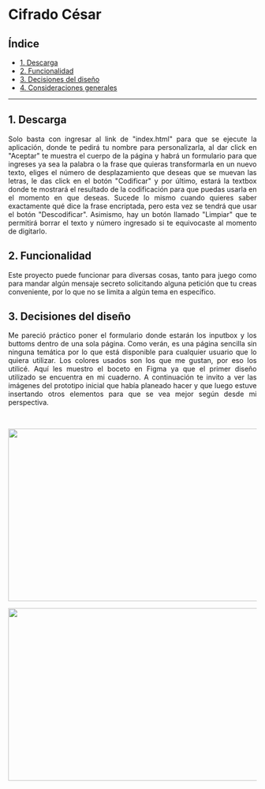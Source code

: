 # Cifrado César

## Índice

* [1. Descarga](#1-descarga)
* [2. Funcionalidad](#2-funcionalidad)
* [3. Decisiones del diseño](#3-decisiones-diseño)
* [4. Consideraciones generales](#4-consideraciones-generales)


***
<div align = "justify">

## 1. Descarga

Solo basta con ingresar al link de "index.html" para que se ejecute la aplicación, donde te pedirá tu nombre para personalizarla, al dar click en "Aceptar" te muestra el cuerpo de la página y habrá un formulario para que ingreses ya sea la palabra o la frase que quieras transformarla en un nuevo texto, eliges el número de desplazamiento que deseas que se muevan las letras, le das click en el botón "Codificar" y por último, estará la textbox donde te mostrará el resultado de la codificación para que puedas usarla en el momento en que deseas. Sucede lo mismo cuando quieres saber exactamente qué dice la frase encriptada, pero esta vez se tendrá que usar el botón "Descodificar".
Asimismo, hay un botón llamado "Limpiar" que te permitirá borrar el texto y número ingresado si te equivocaste al momento de digitarlo.


## 2. Funcionalidad

Este proyecto puede funcionar para diversas cosas, tanto para juego como para mandar algún mensaje secreto solicitando alguna petición que tu creas conveniente, por lo que no se limita a algún tema en específico.


## 3. Decisiones del diseño

Me pareció práctico poner el formulario donde estarán los inputbox y los buttoms dentro de una sola página. Como verán, es una página sencilla sin ninguna temática por lo que está disponible para cualquier usuario que lo quiera utilizar. Los colores usados son los que me gustan, por eso los utilicé. Aquí les muestro el boceto en Figma ya que el primer diseño utilizado se encuentra en mi cuaderno.
A continuación te invito a ver las imágenes del prototipo inicial que había planeado hacer y que luego estuve insertando otros elementos para que se vea mejor según desde mi perspectiva.


[//]: # " ![Optional Text](https://i.ibb.co/6mf4S6g/image1.png"
[//]: # "![Optional Text](https://i.ibb.co/kX3dVgV/image2.png)"

</br>
<p align=center><img src="https://i.ibb.co/6mf4S6g/image1.png" width="580px" height="350px"></center><br>
<p align=center><img src="https://i.ibb.co/kX3dVgV/image2.png" width="580px" height="350px"></center>

</div>

